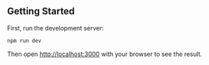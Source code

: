 ## Getting Started

First, run the development server:

```bash
npm run dev
```

Then open [http://localhost:3000](http://localhost:3000) with your browser to see the result.

